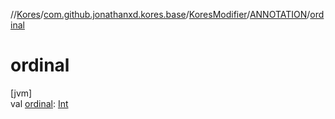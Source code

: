 //[Kores](../../../../index.md)/[com.github.jonathanxd.kores.base](../../index.md)/[KoresModifier](../index.md)/[ANNOTATION](index.md)/[ordinal](ordinal.md)

# ordinal

[jvm]\
val [ordinal](ordinal.md): [Int](https://kotlinlang.org/api/latest/jvm/stdlib/kotlin/-int/index.html)
